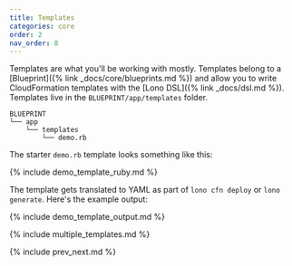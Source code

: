 ```yaml
---
title: Templates
categories: core
order: 2
nav_order: 8
---
```


Templates are what you'll be working with mostly.  Templates belong to a [Blueprint]({% link _docs/core/blueprints.md %}) and allow you to write CloudFormation templates with the [Lono DSL]({% link _docs/dsl.md %}).  Templates live in the `BLUEPRINT/app/templates` folder.

    BLUEPRINT
    └── app
        └── templates
            └── demo.rb

The starter `demo.rb` template looks something like this:

{% include demo_template_ruby.md %}

The template gets translated to YAML as part of `lono cfn deploy` or `lono generate`.  Here's the example output:

{% include demo_template_output.md %}

{% include multiple_templates.md %}

{% include prev_next.md %}